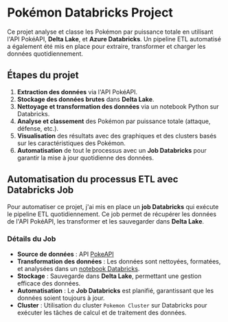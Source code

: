 # Pokémon Databricks Project

Ce projet analyse et classe les Pokémon par puissance totale en utilisant l'API PokéAPI, **Delta Lake**, et **Azure Databricks**. Un pipeline ETL automatisé a également été mis en place pour extraire, transformer et charger les données quotidiennement.

## Étapes du projet

1. **Extraction des données** via l'API PokéAPI.
2. **Stockage des données brutes** dans **Delta Lake**.
3. **Nettoyage et transformation des données** via un notebook Python sur Databricks.
4. **Analyse et classement** des Pokémon par puissance totale (attaque, défense, etc.).
5. **Visualisation** des résultats avec des graphiques et des clusters basés sur les caractéristiques des Pokémon.
6. **Automatisation** de tout le processus avec un **Job Databricks** pour garantir la mise à jour quotidienne des données.

## Automatisation du processus ETL avec Databricks Job

Pour automatiser ce projet, j'ai mis en place un **job Databricks** qui exécute le pipeline ETL quotidiennement. Ce job permet de récupérer les données de l'API PokéAPI, les transformer et les sauvegarder dans **Delta Lake**.

### Détails du Job

- **Source de données** : API [PokeAPI](https://pokeapi.co/)
- **Transformation des données** : Les données sont nettoyées, formatées, et analysées dans un [notebook Databricks](Pokemon_Ranking.ipynb).
- **Stockage** : Sauvegarde dans **Delta Lake**, permettant une gestion efficace des données.
- **Automatisation** : Le **Job Databricks** est planifié, garantissant que les données soient toujours à jour.
- **Cluster** : Utilisation du cluster `Pokemon Cluster` sur Databricks pour exécuter les tâches de calcul et de traitement des données.
